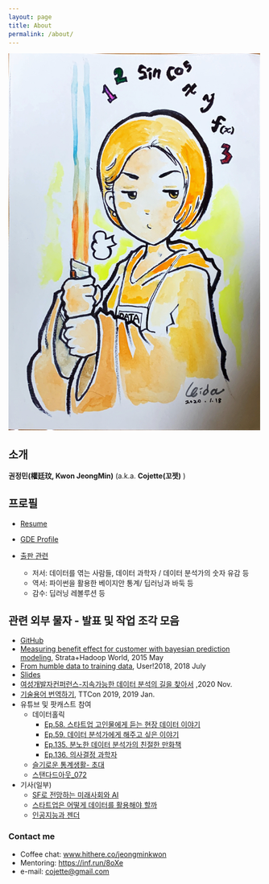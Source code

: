 ```yaml
---
layout: page
title: About
permalink: /about/
---
```


<img src="https://raw.githubusercontent.com/cojette/cojette.github.io/master/IMG_3030.JPG" width="500" >

## 소개  
 **권정민(權廷玟, Kwon JeongMin)** (a.k.a. **Cojette(꼬젯)** )
 

## 프로필
 * [Resume](https://www.linkedin.com/in/jeongmin-kwon-a5069734/)

 * [GDE Profile](https://developers.google.com/community/experts/directory/profile/profile-jeongmin-kwon)

 * [출판 관련](https://www.yes24.com/24/AuthorFile/Author/196527)
    * 저서: 데이터를 엮는 사람들, 데이터 과학자 / 데이터 분석가의 숫자 유감 등
    * 역서: 파이썬을 활용한 베이지안 통계/ 딥러닝과 바둑 등
    * 감수: 딥러닝 레볼루션 등

## 관련 외부 물자 - 발표 및 작업 조각 모음
  * [GitHub](https://github.com/cojette)
  * [Measuring benefit effect for customer with bayesian prediction modeling](http://strataconf.com/big-data-conference-uk-2015/public/schedule/detail/39592), Strata+Hadoop World, 2015 May  
  * [From humble data to training data](https://github.com/cojette/useR2018_datawrangling/blob/master/useR2018_poordatawrangling.pdf), User!2018, 2018 July
  * [Slides](http://www.slideshare.net/cojette)
  * [여성개발자컨퍼런스-지속가능한 데이터 분석의 길을 찾아서](https://www.youtube.com/watch?v=j-tR8nm2CxU) ,2020 Nov.
  * [기술용어 번역하기](https://www.youtube.com/watch?v=GELHl0yrbhc), TTCon 2019, 2019 Jan.
  * 유튜브 및 팟캐스트 참여
    * 데이터홀릭
       * [Ep.58. 스타트업 고인물에게 듣는 현장 데이터 이야기](https://www.youtube.com/watch?v=rundDBrMAxU)
       * [Ep.59. 데이터 분석가에게 해주고 싶은 이야기](https://www.youtube.com/watch?v=rundDBrMAxU)
       * [Ep.135. 분노한 데이터 분석가의 친절한 만화책](https://www.youtube.com/watch?v=nPbr1BmtbTo&t=2s)
       * [Ep.136. 의사결정 과학자](https://www.youtube.com/watch?v=nPbr1BmtbTo&t=2s)
    * [슬기로운 통계생활- 초대](https://www.youtube.com/watch?v=UN7bg-57NOI)
    * [스탠다드아웃_072](https://stdout.fm/72/)
  * 기사(일부)
    * [SF로 전망하는 미래사회와 AI](https://www.sciencetimes.co.kr/news/ai-%EA%B0%80%EC%A1%B1%EC%95%A0-%EB%8A%90%EB%82%84-%EC%88%98-%EC%9E%88%EC%9D%84%EA%B9%8C/)
    * [스타트업은 어떻게 데이터를 활용해야 할까](https://platum.kr/archives/22023)
    * [인공지능과 젠더](http://m.ildaro.com/8114)
  
### Contact me
* Coffee chat: www.hithere.co/jeongminkwon
* Mentoring: https://inf.run/8oXe
* e-mail: [cojette@gmail.com](mailto:cojette@gmail.com)
